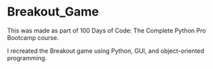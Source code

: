 # Breakout_Game

This was made as part of 100 Days of Code: The Complete Python Pro Bootcamp course.

I recreated the Breakout game using Python, GUI, and object-oriented programming.

